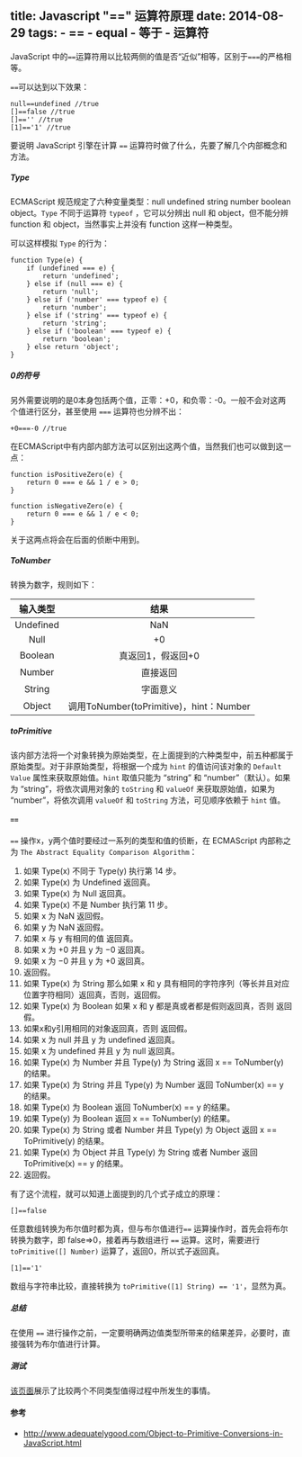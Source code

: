 title: Javascript "==" 运算符原理
date: 2014-08-29
tags: 
    - == 
    - equal 
    - 等于 
    - 运算符
---


JavaScript 中的`==`运算符用以比较两侧的值是否“近似”相等，区别于`===`的严格相等。

`==`可以达到以下效果：

	null==undefined //true
	[]==false //true
	[]=='' //true
	[1]=='1' //true

要说明 JavaScript 引擎在计算 `==` 运算符时做了什么，先要了解几个内部概念和方法。

##### Type

ECMAScript 规范规定了六种变量类型：null undefined string number boolean object。`Type` 不同于运算符 `typeof` ，它可以分辨出 null 和 object，但不能分辨 function 和 object，当然事实上并没有 function 这样一种类型。

可以这样模拟 `Type` 的行为：

    function Type(e) {
        if (undefined === e) {
            return 'undefined';
        } else if (null === e) {
            return 'null';
        } else if ('number' === typeof e) {
            return 'number';
        } else if ('string' === typeof e) {
            return 'string';
        } else if ('boolean' === typeof e) {
            return 'boolean';
        } else return 'object';
    }


##### 0的符号

另外需要说明的是0本身包括两个值，正零：+0，和负零：-0。一般不会对这两个值进行区分，甚至使用 `===` 运算符也分辨不出：

    +0===-0 //true

在ECMAScript中有内部内部方法可以区别出这两个值，当然我们也可以做到这一点：

    function isPositiveZero(e) {
        return 0 === e && 1 / e > 0;
    }

    function isNegativeZero(e) {
        return 0 === e && 1 / e < 0;
    }

关于这两点将会在后面的侦断中用到。

##### ToNumber
转换为数字，规则如下：

|输入类型|结果|
|:--:|:--:|
|Undefined|NaN|
|Null|+0|
|Boolean|真返回1，假返回+0|
|Number|直接返回|
|String|字面意义|
|Object|调用ToNumber(toPrimitive)，hint：Number|

##### toPrimitive

该内部方法将一个对象转换为原始类型，在上面提到的六种类型中，前五种都属于原始类型。对于非原始类型，将根据一个成为 `hint` 的值访问该对象的 `Default Value` 属性来获取原始值。`hint` 取值只能为 “string” 和 “number”（默认）。如果为 “string”，将依次调用对象的 `toString` 和 `valueOf` 来获取原始值，如果为 “number”，将依次调用 `valueOf` 和 `toString` 方法，可见顺序依赖于 `hint` 值。


#### `==`

`==` 操作x，y两个值时要经过一系列的类型和值的侦断，在 ECMAScript 内部称之为 `The Abstract Equality Comparison Algorithm`：

1. 如果 Type(x) 不同于 Type(y)  执行第 14 步。
2. 如果 Type(x) 为 Undefined  返回真。
3. 如果 Type(x) 为 Null  返回真。
4. 如果 Type(x) 不是 Number  执行第 11 步。
5. 如果 x 为 NaN  返回假。
6. 如果 y 为 NaN  返回假。
7. 如果 x 与 y 有相同的值  返回真。
8. 如果 x 为 +0 并且 y 为 −0  返回真。
9. 如果 x 为 −0 并且 y 为 +0  返回真。
10. 返回假。
11. 如果 Type(x) 为 String  那么如果 x 和 y 具有相同的字符序列（等长并且对应位置字符相同）返回真，否则，返回假。
12. 如果 Type(x) 为 Boolean  如果 x 和 y 都是真或者都是假则返回真，否则 返回假。
13. 如果x和y引用相同的对象返回真，否则  返回假。
14. 如果 x 为 null 并且 y 为 undefined  返回真。
15. 如果 x 为 undefined 并且 y 为 null  返回真。
16. 如果 Type(x) 为 Number 并且 Type(y) 为 String 返回 x == ToNumber(y) 的结果。
17. 如果 Type(x) 为 String 并且 Type(y) 为 Number 返回 ToNumber(x) == y 的结果。
18. 如果 Type(x) 为 Boolean  返回 ToNumber(x) == y 的结果。
19. 如果 Type(y) 为 Boolean  返回 x == ToNumber(y) 的结果。
20. 如果 Type(x) 为 String 或者 Number 并且 Type(y) 为 Object 返回 x == ToPrimitive(y) 的结果。
21. 如果 Type(x) 为 Object 并且 Type(y) 为 String 或者 Number 返回 ToPrimitive(x) == y 的结果。
22. 返回假。


有了这个流程，就可以知道上面提到的几个式子成立的原理：

    []==false

任意数组转换为布尔值时都为真，但与布尔值进行`==` 运算操作时，首先会将布尔转换为数字，即 false=>0，接着再与数组进行 `==` 运算。这时，需要进行 `toPrimitive([] Number)` 运算了，返回0，所以式子返回真。

    [1]=='1'

数组与字符串比较，直接转换为 `toPrimitive([1] String) == '1'`，显然为真。


##### 总结

在使用 `==` 进行操作之前，一定要明确两边值类型所带来的结果差异，必要时，直接强转为布尔值进行计算。

##### 测试

[该页面](/example/==.html)展示了比较两个不同类型值得过程中所发生的事情。

#### 参考

- <http://www.adequatelygood.com/Object-to-Primitive-Conversions-in-JavaScript.html>
